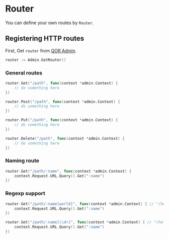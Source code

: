 # Router

You can define your own routes by `Router`.

## Registering HTTP routes

First, Get `router` from [QOR Admin](https://github.com/qor/admin).

```go
router := Admin.GetRouter()
```

### General routes

```go
router.Get("/path", func(context *admin.Context) {
    // do something here
})

router.Post("/path", func(context *admin.Context) {
    // do something here
})

router.Put("/path", func(context *admin.Context) {
    // do something here
})

router.Delete("/path", func(context *admin.Context) {
    // do something here
})
```

### Naming route

```go
router.Get("/path/:name", func(context *admin.Context) {
    context.Request.URL.Query().Get(":name")
})
```

### Regexp support

```go
router.Get("/path/:name[world]", func(context *admin.Context) { // "/hello/world"
    context.Request.URL.Query().Get(":name")
})

router.Get("/path/:name[\\d+]", func(context *admin.Context) { // "/hello/123"
    context.Request.URL.Query().Get(":name")
})
```
